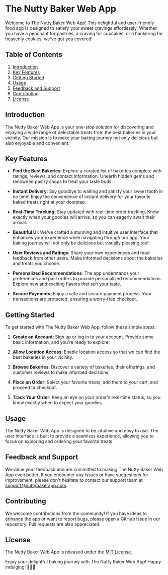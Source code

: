 # The Nutty Baker Web App

Welcome to The Nutty Baker Web App! This delightful and user-friendly food app is designed to satisfy your sweet cravings effortlessly. Whether you have a penchant for pastries, a craving for cupcakes, or a hankering for heavenly cookies, we've got you covered!

## Table of Contents

1. [Introduction](#introduction)
2. [Key Features](#key-features)
3. [Getting Started](#getting-started)
4. [Usage](#usage)
5. [Feedback and Support](#feedback-and-support)
6. [Contributing](#contributing)
7. [License](#license)

## Introduction

The Nutty Baker Web App is your one-stop solution for discovering and enjoying a wide range of delectable treats from the best bakeries in your vicinity. Our mission is to make your baking journey not only delicious but also enjoyable and convenient.

## Key Features

- **Find the Best Bakeries**: Explore a curated list of bakeries complete with ratings, reviews, and contact information. Unearth hidden gems and renowned pastry shops to treat your taste buds.

- **Instant Delivery**: Say goodbye to waiting and satisfy your sweet tooth in no time! Enjoy the convenience of instant delivery for your favorite baked treats right at your doorstep.

- **Real-Time Tracking**: Stay updated with real-time order tracking. Know exactly when your goodies will arrive, so you can eagerly await their arrival.

- **Beautiful UI**: We've crafted a stunning and intuitive user interface that enhances your experience while navigating through our app. Your baking journey will not only be delicious but visually pleasing too!

- **User Reviews and Ratings**: Share your own experiences and read feedback from other users. Make informed decisions about the bakeries and treats you choose.

- **Personalized Recommendations**: The app understands your preferences and past orders to provide personalized recommendations. Explore new and exciting flavors that suit your taste.

- **Secure Payments**: Enjoy a safe and secure payment process. Your transactions are protected, ensuring a worry-free checkout.

## Getting Started

To get started with The Nutty Baker Web App, follow these simple steps:

1. **Create an Account**: Sign up or log in to your account. Provide some basic information, and you're ready to explore!

2. **Allow Location Access**: Enable location access so that we can find the best bakeries in your vicinity.

3. **Browse Bakeries**: Discover a variety of bakeries, their offerings, and customer reviews to make informed decisions.

4. **Place an Order**: Select your favorite treats, add them to your cart, and proceed to checkout.

5. **Track Your Order**: Keep an eye on your order's real-time status, so you know exactly when to expect your goodies.

## Usage

The Nutty Baker Web App is designed to be intuitive and easy to use. The user interface is built to provide a seamless experience, allowing you to focus on exploring and ordering your favorite treats.

## Feedback and Support

We value your feedback and are committed to making The Nutty Baker Web App even better. If you encounter any issues or have suggestions for improvement, please don't hesitate to contact our support team at support@nuttybakerapp.com.

## Contributing

We welcome contributions from the community! If you have ideas to enhance the app or want to report bugs, please open a GitHub issue in our repository. Pull requests are also appreciated.

## License

The Nutty Baker Web App is released under the [MIT License](https://opensource.org/licenses/MIT).

Enjoy your delightful baking journey with The Nutty Baker Web App! Happy indulging! 🍰🍪🧁